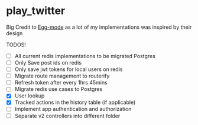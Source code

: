 # play_twitter


Big Credit to [Egg-mode](https://github.com/egg-mode-rs/egg-mode) as a lot of my implementations was inspired by their design

TODOS!
- [ ] All current redis implementations to be migrated Postgres
- [ ] Only Save post ids on redis
- [ ] Only save jwt tokens for local users on redis
- [ ] Migrate route management to routerify
- [ ] Refresh token after every 1hrs 45mins
- [ ] Migrate redis use cases to Postgres
- [x] User lookup
- [x] Tracked actions in the history table (if applicable)
- [ ] Implement app authentication and authorization
- [ ] Separate v2 controllers into different folder